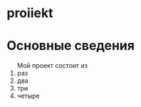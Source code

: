# proiiekt
<h1> Основные сведения </h1>
<ol>Мой проект состоит из
  <li>раз </li>
  <li>два</li>
  <li>три</li>
  <li>четыре</li>
</ol>
